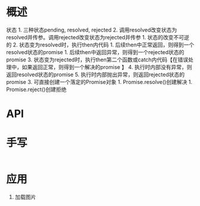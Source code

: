 # 概述
状态
	1. 三种状态pending, resolved, rejected
	2. 调用resolved改变状态为resolved并传参。调用rejected改变状态为rejected并传参 
		1. 状态的改变不可逆的
		2. 状态变为resolved时，执行then内代码
			1. 后续then中正常返回，则得到一个resolved状态的promise
			1. 后续then中返回异常，则得到一个rejected状态的promise
		3. 状态变为rejected时，执行then第二个函数或catch内代码【在错误处理中，如果返回正常，则得到一个解决的promise 】
			4. 执行时内部没有异常，则返回resolved状态的promise
			5. 执行时内部抛出异常，则返回rejected状态的promise
	3. 可直接创建一个落定的Promise对象
		1. Promise.resolve()创建解决
		1. Promise.reject()创建拒绝 
# API

# 手写
```js
```
# 应用
1. 加载图片